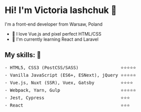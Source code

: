# Hi! I'm Victoria Iashchuk 👋

I'm a front-end developer from Warsaw, Poland

- 💖 I love Vue.js and pixel perfect HTML/CSS
- 🌱 I'm currently learning React and Laravel

## My skills: :rocket:

<pre>
- HTML5, CSS3 (PostCSS/SASS)                ⭐️⭐️⭐️⭐️⭐️
- Vanilla JavaScript (ES6+, ESNext), jQuery ⭐️⭐️⭐️⭐️⭐️
- Vue.js, Nuxt (SSR), Vuex, Gatsby          ⭐️⭐️⭐️⭐️
- Webpack, Yarn, Gulp                       ⭐️⭐️⭐️⭐️⭐️
- Jest, Cypress                             ⭐️⭐️⭐️
- React                                     ⭐️⭐️⭐️
</pre>
